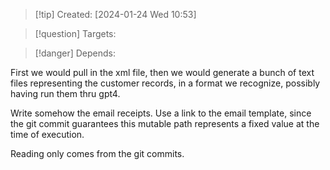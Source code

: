 
>[!tip] Created: [2024-01-24 Wed 10:53]

>[!question] Targets: 

>[!danger] Depends: 

First we would pull in the xml file, then we would generate a bunch of text files representing the customer records, in a format we recognize, possibly having run them thru gpt4.

Write somehow the email receipts.  Use a link to the email template, since the git commit guarantees this mutable path represents a fixed value at the time of execution.

Reading only comes from the git commits.